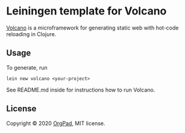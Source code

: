 # Leiningen template for Volcano

[Volcano](https://github.com/OrgPad-com/volcano) is a microframework for generating static web with hot-code reloading
in Clojure.

## Usage

To generate, run

```lein new volcano <your-project>```

See README.md inside for instructions how to run Volcano.

## License

Copyright © 2020 [OrgPad](https://orgpad.com), MIT license.
